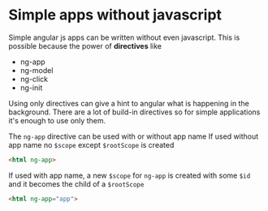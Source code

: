 # Simple apps without javascript
[logo]: https://github.com/angular/angular.js/blob/master/images/logo/AngularJS-Shield.exports/AngularJS-Shield-small.png
Simple angular js apps can be written without even javascript.
This is possible because the power of **directives** like

* ng-app
* ng-model
* ng-click
* ng-init

Using only directives can give a hint to angular what is happening in the background.
There are a lot of build-in directives so for simple applications it's enough to use only them.

The `ng-app` directive can be used with or without app name
If used without app name no `$scope` except `$rootScope` is created
```html
<html ng-app>
```
If used with app name, a new `$scope` for `ng-app` is created with some `$id` and it becomes the child of a `$rootScope`
```html
<html ng-app="app">
```